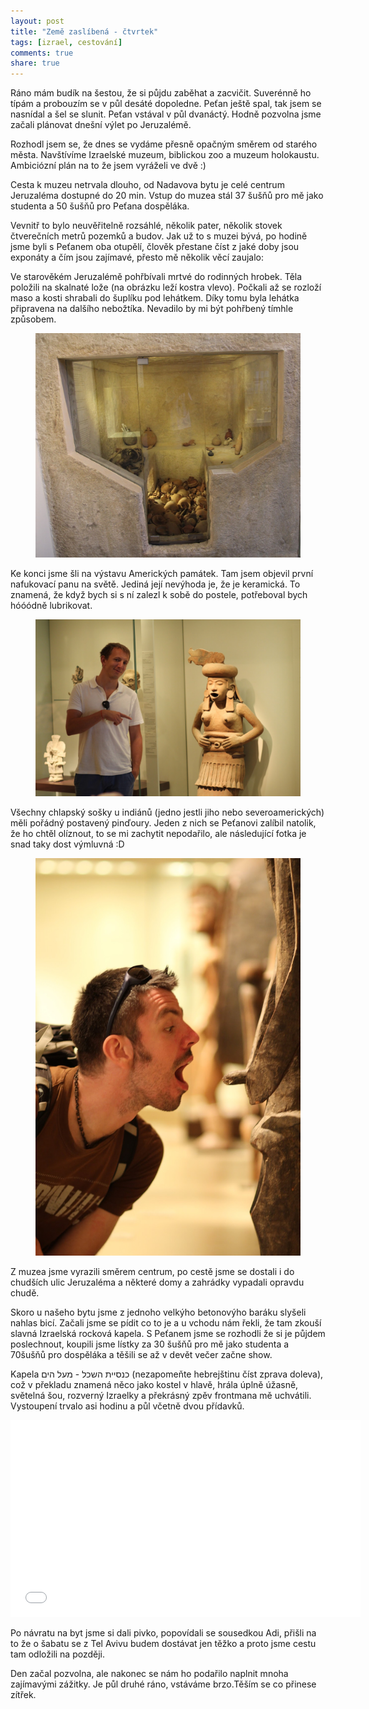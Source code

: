 ```yaml
---
layout: post
title: "Země zaslíbená - čtvrtek"
tags: [izrael, cestování] 
comments: true 
share: true 
---
```

Ráno mám budík na šestou, že si půjdu zaběhat a zacvičit. Suverénně ho típám a probouzím se v půl desáté dopoledne. Peťan ještě spal, tak jsem se nasnídal a šel se slunit. Peťan vstával v půl dvanáctý. Hodně pozvolna jsme začali plánovat dnešní výlet po Jeruzalémě.

Rozhodl jsem se, že dnes se vydáme přesně opačným směrem od starého města. Navštívíme Izraelské muzeum, biblickou zoo a muzeum holokaustu. Ambiciózní plán na to že jsem vyráželi ve dvě :)

Cesta k muzeu netrvala dlouho, od Nadavova bytu je celé centrum Jeruzaléma dostupné do 20 min. Vstup do muzea stál 37 šušňů pro mě jako studenta a 50 šušňů pro Peťana dospěláka.

Vevnitř to bylo neuvěřitelně rozsáhlé, několik pater, několik stovek čtverečních metrů pozemků a budov. Jak už to s muzei bývá, po hodině jsme byli s Peťanem oba otupělí, člověk přestane číst z jaké doby jsou exponáty a čím jsou zajímavé, přesto mě několik věcí zaujalo:

Ve starověkém Jeruzalémě pohřbívali mrtvé do rodinných hrobek. Těla položili na skalnaté lože (na obrázku leží kostra vlevo). Počkali až se rozloží maso a kosti shrabali do šuplíku pod lehátkem. Díky tomu byla lehátka připravena na dalšího nebožtíka. Nevadilo by mi být pohřbený tímhle způsobem. 

<figure>
<img src="/images/posts/IMG_0880.JPG"/>
</figure>
 

Ke konci jsme šli na výstavu Amerických památek. Tam jsem objevil první nafukovací panu na světě. Jediná její nevýhoda je, že je keramická. To znamená, že když bych si s ní zalezl k sobě do postele, potřeboval bych hóóódně lubrikovat.

<figure>
<img src="/images/posts/IMG_0994.JPG"/>
</figure>


Všechny chlapský sošky u indiánů (jedno jestli jiho nebo severoamerických) měli pořádný postavený pinďoury. Jeden z nich se Peťanovi zalíbil natolik, že ho chtěl olíznout, to se mi zachytit nepodařilo, ale následující fotka je snad taky dost výmluvná :D

<figure>
<img src="/images/posts/IMG_1006.JPG"/>
</figure>


Z muzea jsme vyrazili směrem centrum, po cestě jsme se dostali i do chudších ulic Jeruzaléma a některé domy a zahrádky vypadali opravdu chudě.

Skoro u našeho bytu jsme z jednoho velkýho betonovýho baráku slyšeli nahlas bicí. Začali jsme se pídit co to je a u vchodu nám řekli, že tam zkouší slavná Izraelská rocková kapela. S Peťanem jsme se rozhodli že si je půjdem poslechnout, koupili jsme lístky za 30 šušňů pro mě jako studenta a 70šušňů pro dospěláka a těšili se až v devět večer začne show.

Kapela 
כנסיית השכל - מעל הים
(nezapomeňte hebrejštinu číst zprava doleva), což v překladu znamená něco jako kostel v hlavě, hrála úplně úžasně, světelná šou, rozverný Izraelky a překrásný zpěv frontmana mě uchvátili. Vystoupení trvalo asi hodinu a půl včetně dvou přídavků.

<iframe width="560" height="315" src="//www.youtube.com/embed/YvNQNUJs6Cs" frameborder="0"> </iframe>

Po návratu na byt jsme si dali pivko, popovídali se sousedkou Adi, přišli na to že o šabatu se z Tel Avivu budem dostávat jen těžko a proto jsme cestu tam odložili na později.

Den začal pozvolna, ale nakonec se nám ho podařilo naplnit mnoha zajímavými zážitky. Je půl druhé ráno, vstáváme brzo.Těším se co přinese zítřek.